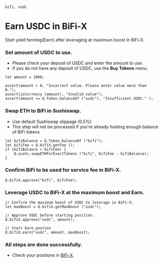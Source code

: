 ```meta-Currency
bifi, usdc
```

# Earn USDC in BiFi-X

Start yield farming(Earn) after leveraging at maximum boost in BiFi-X.

### Set amount of USDC to use.

- Please check your deposit of USDC and enter the amount to use.
- If you do not have any deposit of USDC, use the **Buy Tokens** menu.

```input USDC
let amount = 1000;
```

```input-Verify
assert(amount > 0, "Incorrect value. Please enter value more than 0.");
assert(isCurrency (amount), "Invalid value");
assert(amount <= Q.Token.balanceOf ("usdc"), "Insufficient USDC." );
```

### Swap ETH to BiFi in Sushiswap.

- Use default Sushiswap slippage (0.5%)
- This step will not be processed if you're already holding enough balance of BiFi tokens

```taster
let bifiBalance = Q.Token.balanceOf ("bifi");
let bifiFee = Q.bifiX.getFee ();
if (bifiBalance < bifiFee) {
    Q.sushi.swapETHForExactTokens ("bifi", bifiFee - bifiBalance);
}
```

### Confirm BiFi to be used for service fee in BiFi-X.

```taster
Q.bifiX.approve("bifi", bifiFee);
```

### Leverage USDC to BiFi-X at the maximum boost and Earn.

```taster
// Confirm the maximum boost of USDC to leverage in BiFi-X.
let maxBoost = Q.bifiX.getMaxBoost ("usdc");

// Approve USDC before starting position.
Q.bifiX.approve("usdc", amount);

// Start Earn postion
Q.bifiX.earn("usdc", amount, maxBoost);
```

### All steps are done successfully.

- Check your positions in [BiFi-X](https://x.bifi.finance/).
